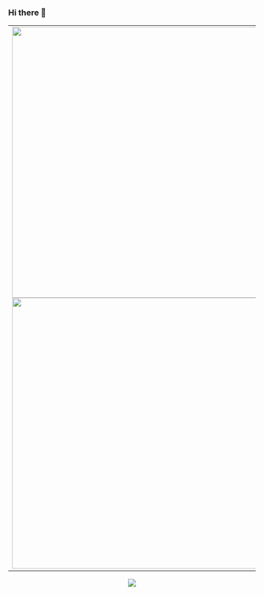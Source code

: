 ### Hi there 👋

<p align="center">
  <table>
  <tr>
      <td><img width="550px" align="left" src="https://github-readme-stats.vercel.app/api?username=s0ftik3&show_icons=true&hide_border=true&theme=darcula&bg_color=0d1117" />
<img width="550px" src="https://github-readme-stats.vercel.app/api/top-langs/?username=s0ftik3&layout=compact&hide_border=true&theme=darcula&bg_color=0d1117" /></td>
      <td><img src="https://i.ibb.co/7j6xkmn/me.png" alt="me" border="0" style="border-radius: 20px;" /></td>
  </tr> 
</table>
<td><img src="https://komarev.com/ghpvc/?username=s0ftik3&color=blue" /></td>
</p>

<!--
**s0ftik3/s0ftik3** is a ✨ _special_ ✨ repository because its `README.md` (this file) appears on your GitHub profile.

Here are some ideas to get you started:

- 🔭 I’m currently working on ...
- 🌱 I’m currently learning ...
- 👯 I’m looking to collaborate on ...
- 🤔 I’m looking for help with ...
- 💬 Ask me about ...
- 📫 How to reach me: ...
- 😄 Pronouns: ...
- ⚡ Fun fact: ...
-->

